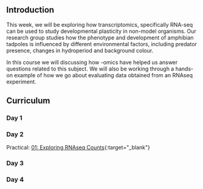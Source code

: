 ## Introduction

This week, we will be exploring how transcriptomics, specifically RNA-seq can be used to study developmental plasticity in non-model organisms. Our research group studies how the phenotype and development of amphibian tadpoles is influenced by different environmental factors, including predator presence, changes in hydroperiod and background colour.

In this course we will discussing how -omics have helped us answer questions related to this subject. We will also be working through a hands-on example of how we go about evaluating data obtained from an RNAseq experiment.

## Curriculum

### Day 1


### Day 2

Practical: [01: Exploring RNAseq Counts](./exercises/01_explore_counts.html){:target="_blank"}

### Day 3


### Day 4
